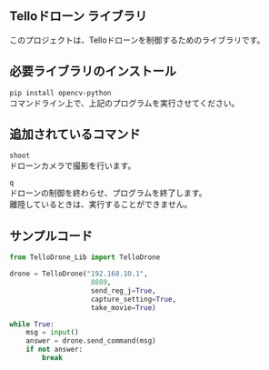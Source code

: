 ## Telloドローン ライブラリ
このプロジェクトは、Telloドローンを制御するためのライブラリです。

## 必要ライブラリのインストール
```pip install opencv-python```  
コマンドライン上で、上記のプログラムを実行させてください。

## 追加されているコマンド
```shoot```  
ドローンカメラで撮影を行います。  
  
```q```  
ドローンの制御を終わらせ、プログラムを終了します。  
離陸しているときは、実行することができません。

## サンプルコード

```python
from TelloDrone_Lib import TelloDrone

drone = TelloDrone("192.168.10.1",
                    8889,
                    send_reg_j=True,
                    capture_setting=True,
                    take_movie=True)

while True:
    msg = input()
    answer = drone.send_command(msg)
    if not answer:
        break
```
